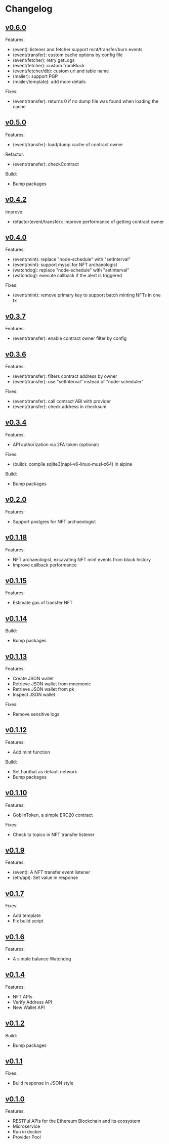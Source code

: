 # Changelog

## [v0.6.0](https://github.com/jovijovi/ether-goblin/releases/tag/v0.6.0)

Features:
- (event): listener and fetcher support mint/transfer/burn events
- (event/transfer): custom cache options by config file
- (event/fetcher): retry getLogs
- (event/fetcher): custom fromBlock
- (event/fetcher/db): custom uri and table name
- (mailer): support PGP
- (mailer/template): add more details

Fixes:
- (event/transfer): returns 0 if no dump file was found when loading the cache

## [v0.5.0](https://github.com/jovijovi/ether-goblin/releases/tag/v0.5.0)

Features:
- (event/transfer): load/dump cache of contract owner

Refactor:
- (event/transfer): checkContract

Build:
- Bump packages

## [v0.4.2](https://github.com/jovijovi/ether-goblin/releases/tag/v0.4.2)

Improve:
- refactor(event/transfer): improve performance of getting contract owner

## [v0.4.0](https://github.com/jovijovi/ether-goblin/releases/tag/v0.4.0)

Features:
- (event/mint): replace "node-schedule" with "setInterval"
- (event/mint): support mysql for NFT archaeologist
- (watchdog): replace "node-schedule" with "setInterval"
- (watchdog): execute callback if the alert is triggered

Fixes:
- (event/mint): remove primary key to support batch minting NFTs in one tx

## [v0.3.7](https://github.com/jovijovi/ether-goblin/releases/tag/v0.3.7)

Features:
- (event/transfer): enable contract owner filter by config

## [v0.3.6](https://github.com/jovijovi/ether-goblin/releases/tag/v0.3.6)

Features:
- (event/transfer): filters contract address by owner
- (event/transfer): use "setInterval" instead of "node-scheduler"

Fixes:
- (event/transfer): call contract ABI with provider
- (event/transfer): check address in checksum

## [v0.3.4](https://github.com/jovijovi/ether-goblin/releases/tag/v0.3.4)

Features:
- API authorization via 2FA token (optional)

Fixes:
- (build): compile sqlite3(napi-v6-linux-musl-x64) in alpine

Build:
- Bump packages

## [v0.2.0](https://github.com/jovijovi/ether-goblin/releases/tag/v0.2.0)

Features:
- Support postgres for NFT archaeologist

## [v0.1.18](https://github.com/jovijovi/ether-goblin/releases/tag/v0.1.18)

Features:
- NFT archaeologist, excavating NFT mint events from block history
- Improve callback performance

## [v0.1.15](https://github.com/jovijovi/ether-goblin/releases/tag/v0.1.15)

Features:
- Estimate gas of transfer NFT

## [v0.1.14](https://github.com/jovijovi/ether-goblin/releases/tag/v0.1.14)

Build:
- Bump packages

## [v0.1.13](https://github.com/jovijovi/ether-goblin/releases/tag/v0.1.13)

Features:
- Create JSON wallet
- Retrieve JSON wallet from mnemonic
- Retrieve JSON wallet from pk
- Inspect JSON wallet

Fixes:
- Remove sensitive logs

## [v0.1.12](https://github.com/jovijovi/ether-goblin/releases/tag/v0.1.12)

Features:
- Add mint function

Build:
- Set hardhat as default network
- Bump packages

## [v0.1.10](https://github.com/jovijovi/ether-goblin/releases/tag/v0.1.10)

Features:
- GoblinToken, a simple ERC20 contract

Fixes:
- Check tx topics in NFT transfer listener

## [v0.1.9](https://github.com/jovijovi/ether-goblin/releases/tag/v0.1.9)

Features:
- (event): A NFT transfer event listener
- (eth/api): Set value in response

## [v0.1.7](https://github.com/jovijovi/ether-goblin/releases/tag/v0.1.7)

Fixes:
- Add template
- Fix build script

## [v0.1.6](https://github.com/jovijovi/ether-goblin/releases/tag/v0.1.6)

Features:
- A simple balance Watchdog

## [v0.1.4](https://github.com/jovijovi/ether-goblin/releases/tag/v0.1.4)

Features:
- NFT APIs
- Verify Address API
- New Wallet API

## [v0.1.2](https://github.com/jovijovi/ether-goblin/releases/tag/v0.1.2)

Build:
- Bump packages

## [v0.1.1](https://github.com/jovijovi/ether-goblin/releases/tag/v0.1.1)

Fixes:
- Build response in JSON style

## [v0.1.0](https://github.com/jovijovi/ether-goblin/releases/tag/v0.1.0)

Features:
- RESTFul APIs for the Ethereum Blockchain and its ecosystem
- Microservice
- Run in docker
- Provider Pool
